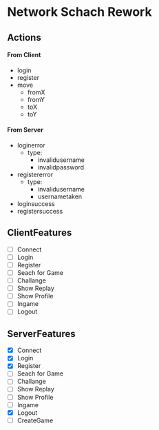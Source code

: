# Network Schach Rework

## Actions
#### From Client
- login
- register
- move
	- fromX
	- fromY
	- toX
	- toY

#### From Server
- loginerror
	- type:
		- invalidusername
		- invalidpassword
- registererror
	- type:
		- invalidusername
		- usernametaken
- loginsuccess
- registersuccess

## ClientFeatures
- [ ] Connect
- [ ] Login
- [ ] Register
- [ ] Seach for Game
- [ ] Challange
- [ ] Show Replay
- [ ] Show Profile
- [ ] Ingame
- [ ] Logout

## ServerFeatures
- [x] Connect
- [x] Login
- [x] Register
- [ ] Seach for Game
- [ ] Challange
- [ ] Show Replay
- [ ] Show Profile
- [ ] Ingame
- [x] Logout
- [ ] CreateGame
